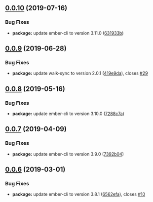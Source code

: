 ## [0.0.10](https://github.com/BBVAEngineering/ember-cli-route-map/compare/v0.0.9...v0.0.10) (2019-07-16)


### Bug Fixes

* **package:** update ember-cli to version 3.11.0 ([631933b](https://github.com/BBVAEngineering/ember-cli-route-map/commit/631933b))

## [0.0.9](https://github.com/BBVAEngineering/ember-cli-route-map/compare/v0.0.8...v0.0.9) (2019-06-28)


### Bug Fixes

* **package:** update walk-sync to version 2.0.1 ([419e9da](https://github.com/BBVAEngineering/ember-cli-route-map/commit/419e9da)), closes [#29](https://github.com/BBVAEngineering/ember-cli-route-map/issues/29)

## [0.0.8](https://github.com/BBVAEngineering/ember-cli-route-map/compare/v0.0.7...v0.0.8) (2019-05-16)


### Bug Fixes

* **package:** update ember-cli to version 3.10.0 ([7288c7a](https://github.com/BBVAEngineering/ember-cli-route-map/commit/7288c7a))

## [0.0.7](https://github.com/BBVAEngineering/ember-cli-route-map/compare/v0.0.6...v0.0.7) (2019-04-09)


### Bug Fixes

* **package:** update ember-cli to version 3.9.0 ([7392b04](https://github.com/BBVAEngineering/ember-cli-route-map/commit/7392b04))

## [0.0.6](https://github.com/BBVAEngineering/ember-cli-route-map/compare/v0.0.5...v0.0.6) (2019-03-01)


### Bug Fixes

* **package:** update ember-cli to version 3.8.1 ([6562efa](https://github.com/BBVAEngineering/ember-cli-route-map/commit/6562efa)), closes [#10](https://github.com/BBVAEngineering/ember-cli-route-map/issues/10)
